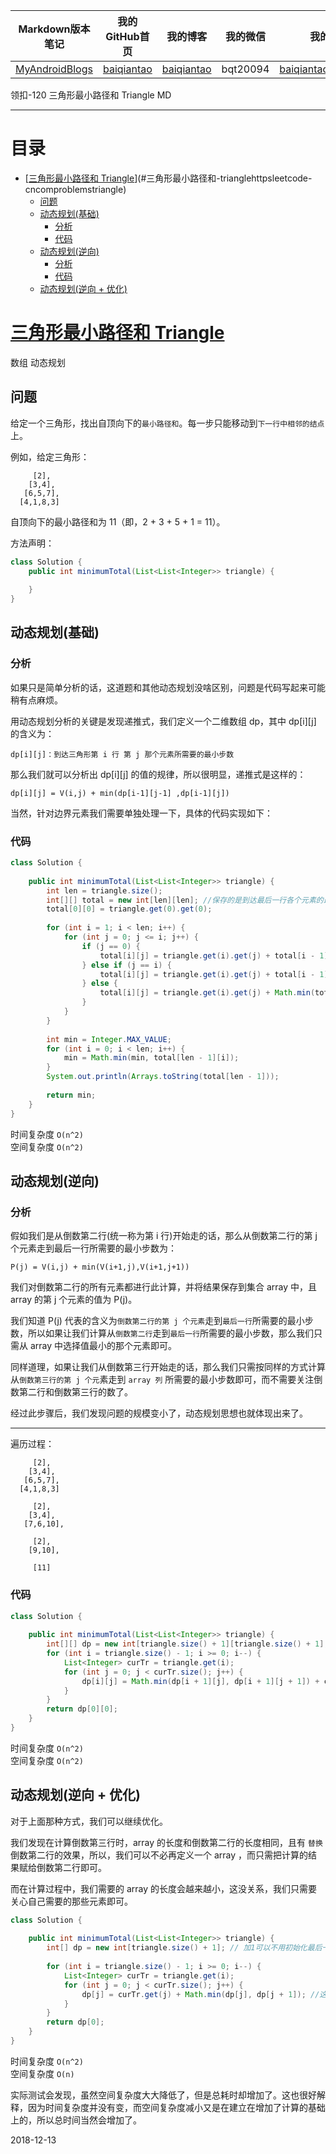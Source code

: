 | Markdown版本笔记 | 我的GitHub首页 | 我的博客 | 我的微信 | 我的邮箱 |  
| :------------: | :------------: | :------------: | :------------: | :------------: |  
| [MyAndroidBlogs][Markdown] | [baiqiantao][GitHub] | [baiqiantao][博客] | bqt20094 | baiqiantao@sina.com |  
  
[Markdown]:https://github.com/baiqiantao/MyAndroidBlogs  
[GitHub]:https://github.com/baiqiantao  
[博客]:http://www.cnblogs.com/baiqiantao/  
  
领扣-120 三角形最小路径和 Triangle MD  
***  
目录  
===  

- [[三角形最小路径和 Triangle](https://leetcode-cn.com/problems/triangle/)](#三角形最小路径和-trianglehttpsleetcode-cncomproblemstriangle)
	- [问题](#问题)
	- [动态规划(基础)](#动态规划基础)
		- [分析](#分析)
		- [代码](#代码)
	- [动态规划(逆向)](#动态规划逆向)
		- [分析](#分析)
		- [代码](#代码)
	- [动态规划(逆向 + 优化)](#动态规划逆向--优化)
  
# [三角形最小路径和 Triangle](https://leetcode-cn.com/problems/triangle/)  
数组 动态规划  
  
## 问题  
给定一个三角形，找出自顶向下的`最小路径和`。每一步只能移动到`下一行中相邻的结点`上。  
  
例如，给定三角形：  
  
         [2],  
        [3,4],  
       [6,5,7],  
      [4,1,8,3]  
  
自顶向下的最小路径和为 11（即，2 + 3 + 5 + 1 = 11）。  
  
方法声明：  
```java  
class Solution {  
    public int minimumTotal(List<List<Integer>> triangle) {  
          
    }  
}  
```  
  
## 动态规划(基础)  
### 分析  
如果只是简单分析的话，这道题和其他动态规划没啥区别，问题是代码写起来可能稍有点麻烦。  
  
用动态规划分析的关键是发现递推式，我们定义一个二维数组 dp，其中 dp[i][j] 的含义为：  
  
    dp[i][j]：到达三角形第 i 行 第 j 那个元素所需要的最小步数  
  
那么我们就可以分析出 dp[i][j] 的值的规律，所以很明显，递推式是这样的：  
  
    dp[i][j] = V(i,j) + min(dp[i-1][j-1] ,dp[i-1][j])  
  
当然，针对边界元素我们需要单独处理一下，具体的代码实现如下：  
  
  
### 代码  
```java  
class Solution {  
  
    public int minimumTotal(List<List<Integer>> triangle) {  
        int len = triangle.size();  
        int[][] total = new int[len][len]; //保存的是到达最后一行各个元素的最短距离  
        total[0][0] = triangle.get(0).get(0);  
  
        for (int i = 1; i < len; i++) {  
            for (int j = 0; j <= i; j++) {  
                if (j == 0) {  
                    total[i][j] = triangle.get(i).get(j) + total[i - 1][j];  
                } else if (j == i) {  
                    total[i][j] = triangle.get(i).get(j) + total[i - 1][j - 1];  
                } else {  
                    total[i][j] = triangle.get(i).get(j) + Math.min(total[i - 1][j], total[i - 1][j - 1]);  
                }  
            }  
        }  
  
        int min = Integer.MAX_VALUE;  
        for (int i = 0; i < len; i++) {  
            min = Math.min(min, total[len - 1][i]);  
        }  
        System.out.println(Arrays.toString(total[len - 1]));  
  
        return min;  
    }  
}  
```  
  
时间复杂度 `O(n^2)`  
空间复杂度 `O(n^2)`  
  
## 动态规划(逆向)  
### 分析  
假如我们是从倒数第二行(统一称为第 i 行)开始走的话，那么从倒数第二行的第 j 个元素走到最后一行所需要的最小步数为：  
  
    P(j) = V(i,j) + min(V(i+1,j),V(i+1,j+1))  
  
我们对倒数第二行的所有元素都进行此计算，并将结果保存到集合 array 中，且 array 的第 j 个元素的值为 P(j)。  
  
我们知道 P(j) 代表的含义为`倒数第二行的第 j 个元素`走到`最后一行`所需要的最小步数，所以如果让我们计算从`倒数第二行`走到`最后一行`所需要的最小步数，那么我们只需从 array 中选择值最小的那个元素即可。  
  
同样道理，如果让我们从倒数第三行开始走的话，那么我们只需按同样的方式计算从`倒数第三行的第 j 个元`素走到 `array 列` 所需要的最小步数即可，而不需要关注倒数第二行和倒数第三行的数了。  
  
经过此步骤后，我们发现问题的规模变小了，动态规划思想也就体现出来了。  
  
---  
  
遍历过程：  
  
         [2],  
        [3,4],  
       [6,5,7],  
      [4,1,8,3]  
  
         [2],  
        [3,4],  
       [7,6,10],  
  
         [2],  
        [9,10],  
  
         [11]  
  
### 代码  
```java  
class Solution {  
  
    public int minimumTotal(List<List<Integer>> triangle) {  
        int[][] dp = new int[triangle.size() + 1][triangle.size() + 1];// 加1可以不用初始化最后一层  
        for (int i = triangle.size() - 1; i >= 0; i--) {  
            List<Integer> curTr = triangle.get(i);  
            for (int j = 0; j < curTr.size(); j++) {  
                dp[i][j] = Math.min(dp[i + 1][j], dp[i + 1][j + 1]) + curTr.get(j);  
            }  
        }  
        return dp[0][0];  
    }  
}  
```  
  
时间复杂度 `O(n^2)`  
空间复杂度 `O(n^2)`  
  
## 动态规划(逆向 + 优化)  
对于上面那种方式，我们可以继续优化。  
  
我们发现在计算倒数第三行时，array 的长度和倒数第二行的长度相同，且有 `替换` 倒数第二行的效果，所以，我们可以不必再定义一个 array ，而只需把计算的结果赋给倒数第二行即可。  
  
而在计算过程中，我们需要的 array 的长度会越来越小，这没关系，我们只需要关心自己需要的那些元素即可。  
  
```java  
class Solution {  
  
    public int minimumTotal(List<List<Integer>> triangle) {  
        int[] dp = new int[triangle.size() + 1]; // 加1可以不用初始化最后一层  
  
        for (int i = triangle.size() - 1; i >= 0; i--) {  
            List<Integer> curTr = triangle.get(i);  
            for (int j = 0; j < curTr.size(); j++) {  
                dp[j] = curTr.get(j) + Math.min(dp[j], dp[j + 1]); //这里的dp[j] 使用的时候默认是上一层的，赋值之后变成当前层  
            }  
        }  
        return dp[0];  
    }  
}  
```  
  
时间复杂度 `O(n^2)`  
空间复杂度 `O(n)`  
  
实际测试会发现，虽然空间复杂度大大降低了，但是总耗时却增加了。这也很好解释，因为时间复杂度并没有变，而空间复杂度减小又是在建立在增加了计算的基础上的，所以总时间当然会增加了。  
  
2018-12-13  
